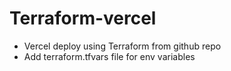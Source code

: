 # Terraform-vercel
- Vercel deploy using Terraform from github repo
- Add terraform.tfvars file for env variables
